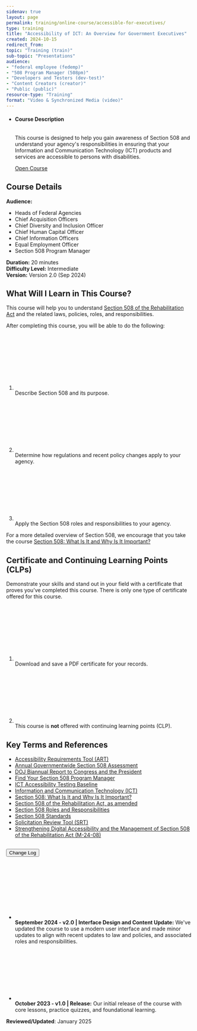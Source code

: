 ```yaml
---
sidenav: true
layout: page
permalink: training/online-course/accessible-for-executives/
type: training
title: "Accessibility of ICT: An Overview for Government Executives"
created: 2024-10-15
redirect_from:
topic: "Training (train)"
sub-topic: "Presentations"
audience:
- "federal employee (fedemp)"
- "508 Program Manager (508pm)"
- "Developers and Testers (dev-test)"
- "Content Creators (creator)"
- "Public (public)"
resource-type: "Training"
format: "Video & Synchronized Media (video)"
---
```

<ul class="usa-card-group">
  <li class="usa-card usa-card--flag flex-1 usa-card--media-right">
    <div class="usa-card__container">
      <div class="usa-card__header">
        <h4 class="usa-card__heading">Course Description</h4>
      </div>
      <div class="usa-card__media usa-card__media--inset">
        <div class="usa-card__img">
          <img src="https://assets.section508.gov/assets/images/thumbnails/online-course-thumbnail-exec-overview2.jpg" alt="" class="radius-lg" />
        </div>
      </div>
      <div class="usa-card__body">
        <p>This course is designed to help you gain awareness of Section 508 and understand your agency's responsibilities in ensuring that your Information and Communication Technology (ICT) products and services are accessible to persons with disabilities.</p>
      </div>
      <div class="usa-card__footer">
        <a href="https://training.section508.gov/assets/online-training/accessibility-of-ict-for-government-executives/index.html" target="_blank" class="usa-button">Open Course</a>
      </div>
    </div>
  </li>
</ul>

## Course Details
**Audience:** 
* Heads of Federal Agencies  
* Chief Acquisition Officers  
* Chief Diversity and Inclusion Officer  
* Chief Human Capital Officer  
* Chief Information Officers  
* Equal Employment Officer  
* Section 508 Program Manager  

**Duration:** 20 minutes  
**Difficulty Level:** Intermediate  
**Version:** Version 2.0 (Sep 2024)  

## What Will I Learn in This Course?
This course will help you to understand [Section 508 of the Rehabilitation Act]({{site.baseurl}}/manage/laws-and-policies/section-508-law/) and the related laws, policies, roles, and responsibilities.

After completing this course, you will be able to do the following:

<ol class="usa-icon-list tablet:grid-col">
    <li class="usa-icon-list__item">
        <div class="usa-icon-list__icon text-green"><svg class="usa-icon" aria-hidden="true" role="img"><use xlink:href="{{ site.baseurl }}/assets/images/sprite.svg#check_circle"></use></svg></div>
        <div class="usa-icon-list__content">Describe Section 508 and its purpose.</div>
    </li>
    <li class="usa-icon-list__item">
        <div class="usa-icon-list__icon text-green"><svg class="usa-icon" aria-hidden="true" role="img"><use xlink:href="{{ site.baseurl }}/assets/images/sprite.svg#check_circle"></use></svg></div>
        <div class="usa-icon-list__content">Determine how regulations and recent policy changes apply to your agency.</div>
    </li>
    <li class="usa-icon-list__item">
        <div class="usa-icon-list__icon text-green"><svg class="usa-icon" aria-hidden="true" role="img"><use xlink:href="{{ site.baseurl }}/assets/images/sprite.svg#check_circle"></use></svg></div>
        <div class="usa-icon-list__content">Apply the Section 508 roles and responsibilities to your agency.</div>
    </li>
</ol>

For a more detailed overview of Section 508, we encourage that you take the course [Section 508: What Is It and Why Is It Important?](training/online-course/section-508-what-is-it-and-why-its-important/)

## Certificate and Continuing Learning Points (CLPs)
Demonstrate your skills and stand out in your field with a certificate that proves you’ve completed this course. There is only one type of certificate offered for this course.
<ol class="usa-icon-list tablet:grid-col">
    <li class="usa-icon-list__item">
        <div class="usa-icon-list__icon text-green"><svg class="usa-icon" aria-hidden="true" role="img"><use xlink:href="{{ site.baseurl }}/assets/images/sprite.svg#check_circle"></use></svg></div>
        <div class="usa-icon-list__content">Download and save a PDF certificate for your records.</div>
    </li>
    <li class="usa-icon-list__item">
        <div class="usa-icon-list__icon text-red"><svg class="usa-icon" aria-hidden="true" role="img"><use xlink:href="{{ site.baseurl }}/assets/images/sprite.svg#cancel"></use></svg></div>
        <div class="usa-icon-list__content">This course is <strong>not</strong> offered with continuing learning points (CLP).</div>
    </li>
</ol>

## Key Terms and References 
* [Accessibility Requirements Tool (ART)]({{site.baseurl}}/art/)
* [Annual Governmentwide Section 508 Assessment]({{site.baseurl}}/section-508-assessment/)
* <a href="https://www.justice.gov/crt/section-508-home-page-0" target="_blank" class="usa-link--external">DOJ Biannual Report to Congress and the President</a>
* [Find Your Section 508 Program Manager]({{site.baseurl}}/tools/program-manager-listing/)
* <a href="https://ictbaseline.access-board.gov/" target="_blank" class="usa-link--external">ICT Accessibility Testing Baseline</a>
* [Information and Communication Technology (ICT)]({{site.baseurl}}/content/glossary/#ict)
* [Section 508: What Is It and Why Is It Important?]({{site.baseurl}}/training/online-course/section-508-what-is-it-and-why-its-important/)
* [Section 508 of the Rehabilitation Act, as amended]({{site.baseurl}}/manage/laws-and-policies/section-508-law/)
* [Section 508 Roles and Responsibilities]({{site.baseurl}}/manage/roles/)
* <a href="https://www.access-board.gov/ict/" target="_blank" class="usa-link--external">Section 508 Standards</a>
* [Solicitation Review Tool (SRT)]({{site.baseurl}}/buy/solicitation-review-tool/)
* <a href="https://www.whitehouse.gov/omb/management/ofcio/m-24-08-strengthening-digital-accessibility-and-the-management-of-section-508-of-the-rehabilitation-act/" target="_blank" class="usa-link--external">Strengthening Digital Accessibility and the Management of Section 508 of the Rehabilitation Act (M-24-08)</a>

<div class="usa-accordion usa-accordion--bordered">
  <h2 class="usa-accordion__heading"><button type="button" class="usa-accordion__button" aria-expanded="false" aria-controls="change-log">Change Log</button>
  </h2>
  <div id="change-log" class="usa-accordion__content usa-prose">
    <ul>
      <li class="usa-icon-list__item">
        <div class="usa-icon-list__icon text-orange"><svg class="usa-icon" aria-hidden="true" role="img"><use xlink:href="{{ site.baseurl }}/assets/images/sprite.svg#event"></use></svg></div>
        <div class="usa-icon-list__content"><strong>September 2024 - v2.0 | Interface Design and Content Update:</strong> We've updated the course to use a modern user interface and made minor updates to align with recent updates to law and policies, and associated roles and responsibilities.</div>
      </li>
      <li class="usa-icon-list__item">
        <div class="usa-icon-list__icon text-orange"><svg class="usa-icon" aria-hidden="true" role="img"><use xlink:href="{{ site.baseurl }}/assets/images/sprite.svg#event"></use></svg></div>
        <div class="usa-icon-list__content"><strong>October 2023 - v1.0 | Release:</strong> Our initial release of the course with core lessons, practice quizzes, and foundational learning.</div>
      </li>
    </ul>
  </div>
</div>

**Reviewed/Updated**: January 2025